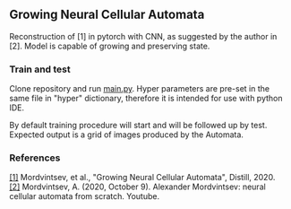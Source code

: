 <h2>Growing Neural Cellular Automata</h2>

Reconstruction of [1] in pytorch with CNN, as suggested by the author in [2].
Model is capable of growing and preserving state.

<h3>Train and test</h3>

Clone repository and run [main.py](https://github.com/Sergo2020/Neural_Automata_pytorch/blob/master/main.py). Hyper parameters are pre-set in the same file in "hyper" dictionary,
therefore it is intended for use with python IDE. 

By default training procedure will start and will be followed up by test. Expected output is a grid of 
images produced by the Automata.

<h3>References</h3>

[[1]](https://distill.pub/2020/growing-ca/) Mordvintsev, et al., "Growing Neural Cellular Automata", Distill, 2020.  
[[2]](https://www.youtube.com/watch?v=kA7_LGjen7o&t=1095s&ab_channel=ODSAIGlobalODSAIGlobal) Mordvintsev, A. (2020, October 9). Alexander Mordvintsev: neural cellular automata from scratch. Youtube. 
